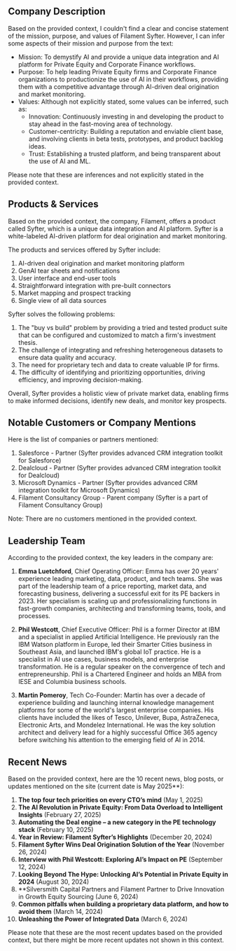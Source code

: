 ## Company Description
Based on the provided context, I couldn't find a clear and concise statement of the mission, purpose, and values of Filament Syfter. However, I can infer some aspects of their mission and purpose from the text:

* Mission: To demystify AI and provide a unique data integration and AI platform for Private Equity and Corporate Finance workflows.
* Purpose: To help leading Private Equity firms and Corporate Finance organizations to productionize the use of AI in their workflows, providing them with a competitive advantage through AI-driven deal origination and market monitoring.
* Values: Although not explicitly stated, some values can be inferred, such as:
	+ Innovation: Continuously investing in and developing the product to stay ahead in the fast-moving area of technology.
	+ Customer-centricity: Building a reputation and enviable client base, and involving clients in beta tests, prototypes, and product backlog ideas.
	+ Trust: Establishing a trusted platform, and being transparent about the use of AI and ML.

Please note that these are inferences and not explicitly stated in the provided context.

## Products & Services
Based on the provided context, the company, Filament, offers a product called Syfter, which is a unique data integration and AI platform. Syfter is a white-labeled AI-driven platform for deal origination and market monitoring.

The products and services offered by Syfter include:

1. AI-driven deal origination and market monitoring platform
3. GenAI tear sheets and notifications
4. User interface and end-user tools
5. Straightforward integration with pre-built connectors
6. Market mapping and prospect tracking
7. Single view of all data sources

Syfter solves the following problems:

1. The "buy vs build" problem by providing a tried and tested product suite that can be configured and customized to match a firm's investment thesis.
2. The challenge of integrating and refreshing heterogeneous datasets to ensure data quality and accuracy.
3. The need for proprietary tech and data to create valuable IP for firms.
4. The difficulty of identifying and prioritizing opportunities, driving efficiency, and improving decision-making.

Overall, Syfter provides a holistic view of private market data, enabling firms to make informed decisions, identify new deals, and monitor key prospects.

## Notable Customers or Company Mentions
Here is the list of companies or partners mentioned:

1. Salesforce - Partner (Syfter provides advanced CRM integration toolkit for Salesforce)
2. Dealcloud - Partner (Syfter provides advanced CRM integration toolkit for Dealcloud)
3. Microsoft Dynamics - Partner (Syfter provides advanced CRM integration toolkit for Microsoft Dynamics)
4. Filament Consultancy Group - Parent company (Syfter is a part of Filament Consultancy Group)

Note: There are no customers mentioned in the provided context.

## Leadership Team
According to the provided context, the key leaders in the company are:

1. **Emma Luetchford**, Chief Operating Officer:
Emma has over 20 years' experience leading marketing, data, product, and tech teams. She was part of the leadership team of a price reporting, market data, and forecasting business, delivering a successful exit for its PE backers in 2023. Her specialism is scaling up and professionalizing functions in fast-growth companies, architecting and transforming teams, tools, and processes.

2. **Phil Westcott**, Chief Executive Officer:
Phil is a former Director at IBM and a specialist in applied Artificial Intelligence. He previously ran the IBM Watson platform in Europe, led their Smarter Cities business in Southeast Asia, and launched IBM's global IoT practice. He is a specialist in AI use cases, business models, and enterprise transformation. He is a regular speaker on the convergence of tech and entrepreneurship. Phil is a Chartered Engineer and holds an MBA from IESE and Columbia business schools.

3. **Martin Pomeroy**, Tech Co-Founder:
Martin has over a decade of experience building and launching internal knowledge management platforms for some of the world's largest enterprise companies. His clients have included the likes of Tesco, Unilever, Bupa, AstraZeneca, Electronic Arts, and Mondelez International. He was the key solution architect and delivery lead for a highly successful Office 365 agency before switching his attention to the emerging field of AI in 2014.

## Recent News
Based on the provided context, here are the 10 recent news, blog posts, or updates mentioned on the site (current date is May 2025**):

1. **The top four tech priorities on every CTO’s mind** (May 1, 2025)
2. **The AI Revolution in Private Equity: From Data Overload to Intelligent Insights** (February 27, 2025)
3. **Automating the Deal engine – a new category in the PE technology stack** (February 10, 2025)
4. **Year in Review: Filament Syfter’s Highlights** (December 20, 2024)
5. **Filament Syfter Wins Deal Origination Solution of the Year** (November 26, 2024)
6. **Interview with Phil Westcott: Exploring AI’s Impact on PE** (September 12, 2024)
7. **Looking Beyond The Hype: Unlocking AI’s Potential in Private Equity in 2024** (August 30, 2024)
8. **Silversmith Capital Partners and Filament Partner to Drive Innovation in Growth Equity Sourcing (June 6, 2024)
9. **Common pitfalls when building a proprietary data platform, and how to avoid them** (March 14, 2024)
10. **Unleashing the Power of Integrated Data** (March 6, 2024)

Please note that these are the most recent updates based on the provided context, but there might be more recent updates not shown in this context.

